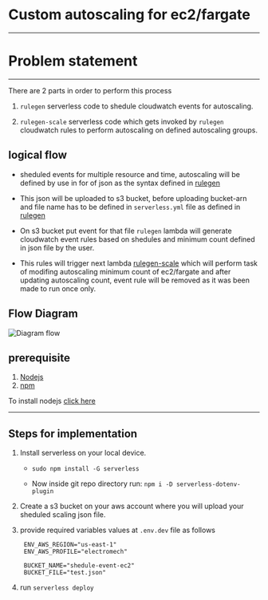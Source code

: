 # Custom autoscaling for ec2/fargate

---

# Problem statement

---

There are 2 parts in order to perform this process

1. `rulegen` serverless code to shedule cloudwatch events for autoscaling.

2. `rulegen-scale` serverless code which gets invoked by `rulegen` cloudwatch rules to perform autoscaling on defined autoscaling groups.

## logical flow

- sheduled events for multiple resource and time, autoscaling will be defined by use in for of json as the syntax defined in [rulegen](https://github.com/electromech-117/schoolG/tree/main/event_rule_gen)

- This json will be uploaded to s3 bucket, before uploading bucket-arn and file name has to be defined in `serverless.yml` file as defined in [rulegen](https://github.com/electromech-117/schoolG/tree/main/event_rule_gen)

- On s3 bucket put event for that file `rulegen` lambda will generate cloudwatch event rules based on shedules and minimum count defined in json file by the user.

- This rules will trigger next lambda [rulegen-scale](https://github.com/electromech-117/schoolG/tree/main/scale) which will perform task of modifing autoscaling minimum count of ec2/fargate and after updating autoscaling count, event rule will be removed as it was been made to run once only.


## Flow Diagram

![Diagram flow](https://raw.githubusercontent.com/electromech-117/schoolG/test/.github/images/customAutoScaling.svg?token=AVCSZ6KWYVQ4JP3RV4DPI3TBRN3BW)

## prerequisite
1. [Nodejs](https://nodejs.org/en/)
2. [npm](http://npmjs.org/install.sh)

To install nodejs [click here](https://github.com/nodesource/distributions)

---

## Steps for implementation

1. Install serverless on your local device.
        
    - `sudo npm install -G serverless`

    - Now inside git repo directory run: `npm i -D serverless-dotenv-plugin`

2. Create a s3 bucket on your aws account where you will upload your sheduled scaling json file.

3. provide required variables values at `.env.dev` file as follows

        ENV_AWS_REGION="us-east-1"
        ENV_AWS_PROFILE="electromech"

        BUCKET_NAME="shedule-event-ec2"
        BUCKET_FILE="test.json"

4. run `serverless deploy`
